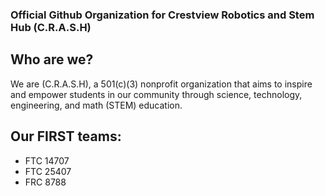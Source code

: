 ### Official Github Organization for Crestview Robotics and Stem Hub (C.R.A.S.H)

## Who are we?

We are (C.R.A.S.H), a 501(c)(3) nonprofit organization that aims to inspire and empower students in our
community through science, technology, engineering, and math (STEM) education. 

## Our FIRST teams:
- FTC 14707
- FTC 25407
- FRC 8788

<!--

**Here are some ideas to get you started:**

🙋‍♀️ A short introduction - what is your organization all about?
🌈 Contribution guidelines - how can the community get involved?
👩‍💻 Useful resources - where can the community find your docs? Is there anything else the community should know?
🍿 Fun facts - what does your team eat for breakfast?
🧙 Remember, you can do mighty things with the power of [Markdown](https://docs.github.com/github/writing-on-github/getting-started-with-writing-and-formatting-on-github/basic-writing-and-formatting-syntax)
-->
